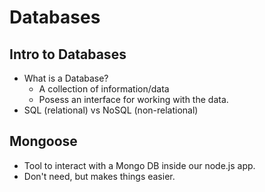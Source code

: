 # Databases

## Intro to Databases
* What is a Database?
    * A collection of information/data
    * Posess an interface for working with the data.
* SQL (relational) vs NoSQL (non-relational)

## Mongoose
* Tool to interact with a Mongo DB inside our node.js app.
* Don't need, but makes things easier.

